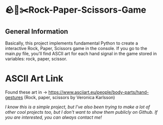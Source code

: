 # 🪨📃✂️Rock-Paper-Scissors-Game

## General Information
Basically, this project implements fundamental Python to create a interactive Rock, Paper, Scissors game in the console. 
If you go to the main.py file, you'll find ASCII art for each hand signal in the game stored in variables: rock, paper, scissor.

# ASCII Art Link
Found these art in -> https://www.asciiart.eu/people/body-parts/hand-gestures
(Rock, paper, scissors by Veronica Karlsson)

_I know this is a simple project, but I've also been trying to make a lot of other cool projects too, but I don't want to show them publicly on Github. If you are interested, you can always contact me!_


